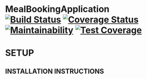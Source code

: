 # MealBookingApplication [![Build Status](https://travis-ci.com/Tomesyy/Andela-meal-application.svg?branch=master)](https://travis-ci.com/Tomesyy/Andela-meal-application) [![Coverage Status](https://coveralls.io/repos/github/Tomesyy/Andela-meal-application/badge.svg?branch=master)](https://coveralls.io/github/Tomesyy/Andela-meal-application?branch=master) [![Maintainability](https://api.codeclimate.com/v1/badges/7a0af9cdda440ea1c24c/maintainability)](https://codeclimate.com/github/Tomesyy/Andela-meal-application/maintainability) [![Test Coverage](https://api.codeclimate.com/v1/badges/7a0af9cdda440ea1c24c/test_coverage)](https://codeclimate.com/github/Tomesyy/Andela-meal-application/test_coverage)

# SETUP

## INSTALLATION INSTRUCTIONS